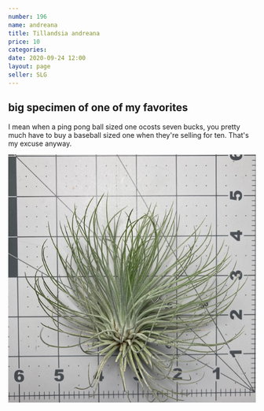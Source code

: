 ```yaml
---
number: 196
name: andreana
title: Tillandsia andreana
price: 10
categories: 
date: 2020-09-24 12:00
layout: page
seller: SLG
---
```

## big specimen of one of my favorites

I mean when a ping pong ball sized one ocosts seven bucks, you pretty much have to buy a baseball sized one when they're selling for ten. That's my excuse anyway.

!["Tillandsia andreana"](/i/IMG_1203.jpeg "Tillandsia andreana")
